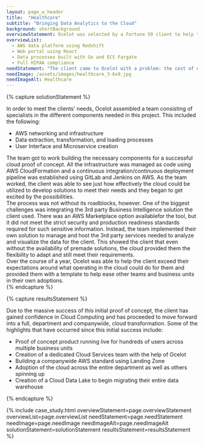```yaml
---
layout: page_w_header
title:  "Healthcare"
subtitle: "Bringing Data Analytics to the Cloud"
background: shortBackground
overviewStatement: Ocelot was selected by a Fortune 50 client to help them with a cloud proof of concept and in the process implement a modern web analytics portal for a $5 billion-dollar book of business.
overviewList:
  - AWS data platform using Redshift
  - Web portal using React
  - Data processes built with Go and ECS Fargate
  - Full HIPAA compliance
needStatement: "The client came to Ocelot with a problem: the cost of operating an on-premise data warehouse is quite high and as they gain more business that cost will just increase. They knew the cloud could be a good solution for them, but they did not know how it would work for them or where to get started. This is where Ocelot was able to help."
needImage: /assets/images/healthcare_3-6x9.jpg
needImageAlt: Healthcare
---
```


{% capture solutionStatement %}
  <div class="padding-top-1">
    In order to meet the clients' needs, Ocelot assembled a team consisting of specialists in the different
    components needed in this project. This included the following:
  </div>
  <div class="padding-top-1">
    <ul class="menu-list">
      <li>AWS networking and infrastructure</li>
      <li>Data extraction, transformation, and loading processes</li>
      <li>User Interface and Microservice creation</li>
    </ul>
  </div>
  <div class="padding-top-1">
    The team got to work building the necessary components for a successful cloud proof of concept. All the infrastructure was managed as code using AWS CloudFormation and a continuous integration/continuous deployment pipeline was established using GitLab and Jenkins on AWS. As the team worked, the client was able to see just how effectively the cloud could be utilized to develop solutions to meet their needs and they began to get excited by the possibilities.
  </div>
  <div class="padding-top-1">
    The process was not without its roadblocks, however. One of the biggest challenges was integrating the 3rd party Business Intelligence solution the client used. There was an AWS Marketplace option availablefor the tool, but it did not meet the strict security and production readiness standards required for such sensitive information. Instead, the team implemented their own solution to manage and host the 3rd party services needed to analyze and visualize the data for the client. This showed the client that even without the availability of premade solutions, the cloud provided them the flexibility to adapt and still meet their requirements.
  </div>
  <div class="padding-top-1">
    Over the course of a year, Ocelot was able to help the client exceed their expectations around what operating in the cloud could do for them and provided them with a template to help ease other teams and business units in their own adoptions.
  </div>
{% endcapture %}

{% capture resultsStatement %}
  <div class="padding-top-1">
    Due to the massive success of this initial proof of concept, the client has gained confidence in Cloud Computing and has proceeded to move forward into a full, department and companywide, cloud transformation. Some of the highlights that have occurred since this initial success include:
  </div>
  <div class="padding-top-1">
    <ul class="menu-list">
      <li>Proof of concept product running live for hundreds of users across multiple business units</li>
      <li>Creation of a dedicated Cloud Services team with the help of Ocelot</li>
      <li>Building a companywide AWS standard using Landing Zone</li>
      <li>Adoption of the cloud across the entire department as well as others spinning up</li>
      <li>Creation of a Cloud Data Lake to begin migrating their entire data warehouse</li>
    </ul>
  </div>
{% endcapture %}

{% include case_study.html overviewStatement=page.overviewStatement overviewList=page.overviewList needStatement=page.needStatement needImage=page.needImage needImageAlt=page.needImageAlt solutionStatement=solutionStatement resultsStatement=resultsStatement %}
